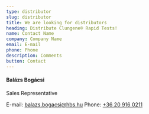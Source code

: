```yaml
---
type: distributor
slug: distributor
title: We are looking for distributors
heading: Distribute Clungene® Rapid Tests!
name: Contact Name
company: Company Name
email: E-mail
phone: Phone
description: Comments
button: Contact
---
```

#### Balázs Bogácsi

Sales Representative

E-mail: [balazs.bogacsi@hbs.hu](mailto:balazs.bogacsi@hbs.hu)
Phone: [+36 20 916 0211](tel:+36209160211)
